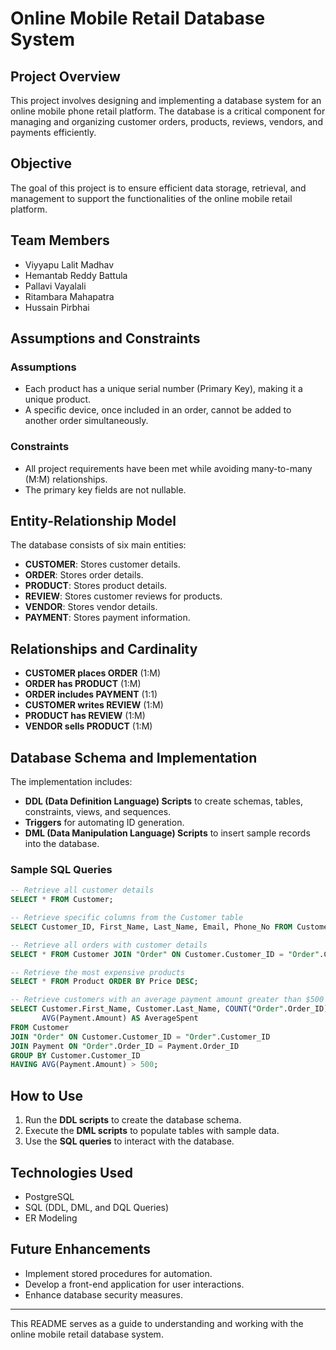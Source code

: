 # Online Mobile Retail Database System

## Project Overview
This project involves designing and implementing a database system for an online mobile phone retail platform. The database is a critical component for managing and organizing customer orders, products, reviews, vendors, and payments efficiently.

## Objective
The goal of this project is to ensure efficient data storage, retrieval, and management to support the functionalities of the online mobile retail platform.

## Team Members
- Viyyapu Lalit Madhav  
- Hemantab Reddy Battula  
- Pallavi Vayalali  
- Ritambara Mahapatra  
- Hussain Pirbhai  

## Assumptions and Constraints
### Assumptions
- Each product has a unique serial number (Primary Key), making it a unique product.
- A specific device, once included in an order, cannot be added to another order simultaneously.

### Constraints
- All project requirements have been met while avoiding many-to-many (M:M) relationships.
- The primary key fields are not nullable.

## Entity-Relationship Model
The database consists of six main entities:
- **CUSTOMER**: Stores customer details.
- **ORDER**: Stores order details.
- **PRODUCT**: Stores product details.
- **REVIEW**: Stores customer reviews for products.
- **VENDOR**: Stores vendor details.
- **PAYMENT**: Stores payment information.

## Relationships and Cardinality
- **CUSTOMER places ORDER** (1:M)
- **ORDER has PRODUCT** (1:M)
- **ORDER includes PAYMENT** (1:1)
- **CUSTOMER writes REVIEW** (1:M)
- **PRODUCT has REVIEW** (1:M)
- **VENDOR sells PRODUCT** (1:M)

## Database Schema and Implementation
The implementation includes:
- **DDL (Data Definition Language) Scripts** to create schemas, tables, constraints, views, and sequences.
- **Triggers** for automating ID generation.
- **DML (Data Manipulation Language) Scripts** to insert sample records into the database.

### Sample SQL Queries
```sql
-- Retrieve all customer details
SELECT * FROM Customer;

-- Retrieve specific columns from the Customer table
SELECT Customer_ID, First_Name, Last_Name, Email, Phone_No FROM Customer;

-- Retrieve all orders with customer details
SELECT * FROM Customer JOIN "Order" ON Customer.Customer_ID = "Order".Customer_ID;

-- Retrieve the most expensive products
SELECT * FROM Product ORDER BY Price DESC;

-- Retrieve customers with an average payment amount greater than $500
SELECT Customer.First_Name, Customer.Last_Name, COUNT("Order".Order_ID) AS TotalOrders, 
       AVG(Payment.Amount) AS AverageSpent
FROM Customer
JOIN "Order" ON Customer.Customer_ID = "Order".Customer_ID
JOIN Payment ON "Order".Order_ID = Payment.Order_ID
GROUP BY Customer.Customer_ID
HAVING AVG(Payment.Amount) > 500;
```

## How to Use
1. Run the **DDL scripts** to create the database schema.
2. Execute the **DML scripts** to populate tables with sample data.
3. Use the **SQL queries** to interact with the database.

## Technologies Used
- PostgreSQL
- SQL (DDL, DML, and DQL Queries)
- ER Modeling

## Future Enhancements
- Implement stored procedures for automation.
- Develop a front-end application for user interactions.
- Enhance database security measures.

---
This README serves as a guide to understanding and working with the online mobile retail database system.

